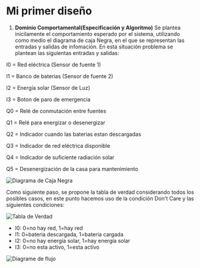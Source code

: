 # Mi primer diseño 
1. **Dominio Comportamental(Especificación y Algoritmo)**
Se plantea inicilamente el comportamiento esperado por el sistema, utilizando como medio el diagrama de caja Negra, en el que se representan las entradas y salidas de infomación. En esta situación problema se plantean las siguientas entradas y salidas:

I0 = Red eléctrica (Sensor de fuente 1)

I1 = Banco de baterias (Sensor de fuente 2)

I2 = Energía solar (Sensor de Luz)

I3 = Boton de paro de emergencia 

Q0 = Relé de conmutación entre fuentes

Q1 = Relé para energizar o desenergizar 

Q2 = Indicador cuando las baterias estan descargadas

Q3 = Indicador de red eléctrica disponible

Q4 = Indicador de suficiente radiación solar

Q5 = Desenergización de la casa para mantenimiento

![Diagrama de Caja Negra](https://github.com/JeredyBeltran/Images/blob/main/Caja%20(2).png?raw=true)

Como siguiente paso, se propone la tabla de verdad considerando todos los posibles casos, en este punto hacemos uso de la condición Don't Care y las siguientes condiciones:

![Tabla de Verdad](https://github.com/JeredyBeltran/Images/blob/main/Tabla.png?raw=true)

*  I0: 0=no hay red, 1=hay red
* I1: 0=bateria descargada, 1=bateria cargada
* I2: 0=no hay energía solar, 1=hay energía solar
* I3: 0=no esta activo, 1=esta activo


![Diagrame de flujo](https://github.com/JeredyBeltran/Images/blob/main/Diagrama.png?raw=true)
